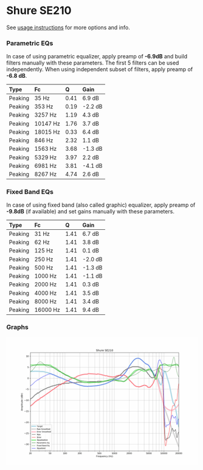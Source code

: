 # Shure SE210
See [usage instructions](https://github.com/jaakkopasanen/AutoEq#usage) for more options and info.

### Parametric EQs
In case of using parametric equalizer, apply preamp of **-6.9dB** and build filters manually
with these parameters. The first 5 filters can be used independently.
When using independent subset of filters, apply preamp of **-6.8 dB**.

| Type    | Fc       |    Q | Gain    |
|:--------|:---------|:-----|:--------|
| Peaking | 35 Hz    | 0.41 | 6.9 dB  |
| Peaking | 353 Hz   | 0.19 | -2.2 dB |
| Peaking | 3257 Hz  | 1.19 | 4.3 dB  |
| Peaking | 10147 Hz | 1.76 | 3.7 dB  |
| Peaking | 18015 Hz | 0.33 | 6.4 dB  |
| Peaking | 846 Hz   | 2.32 | 1.1 dB  |
| Peaking | 1563 Hz  | 3.68 | -1.3 dB |
| Peaking | 5329 Hz  | 3.97 | 2.2 dB  |
| Peaking | 6981 Hz  | 3.81 | -4.1 dB |
| Peaking | 8267 Hz  | 4.74 | 2.6 dB  |

### Fixed Band EQs
In case of using fixed band (also called graphic) equalizer, apply preamp of **-9.8dB**
(if available) and set gains manually with these parameters.

| Type    | Fc       |    Q | Gain    |
|:--------|:---------|:-----|:--------|
| Peaking | 31 Hz    | 1.41 | 6.7 dB  |
| Peaking | 62 Hz    | 1.41 | 3.8 dB  |
| Peaking | 125 Hz   | 1.41 | 0.1 dB  |
| Peaking | 250 Hz   | 1.41 | -2.0 dB |
| Peaking | 500 Hz   | 1.41 | -1.3 dB |
| Peaking | 1000 Hz  | 1.41 | -1.1 dB |
| Peaking | 2000 Hz  | 1.41 | 0.3 dB  |
| Peaking | 4000 Hz  | 1.41 | 3.5 dB  |
| Peaking | 8000 Hz  | 1.41 | 3.4 dB  |
| Peaking | 16000 Hz | 1.41 | 9.4 dB  |

### Graphs
![](./Shure%20SE210.png)